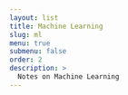 ```yaml
---
layout: list
title: Machine Learning
slug: ml
menu: true
submenu: false
order: 2
description: >
  Notes on Machine Learning
---
```

